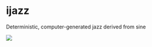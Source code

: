 # ijazz

Deterministic, computer-generated jazz derived from sine

![](https://i.imgur.com/mcOiW2d.png)

